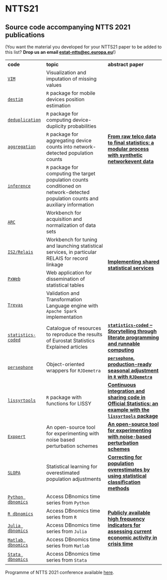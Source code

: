 NTTS21
======

Source code accompanying NTTS 2021 publications
---

(You want the material you developed for your NTTS21 paper to be added to this list? **Drop us an email [estat-ntts@ec.europa.eu](mailto:estat-ntts@ec.europa.eu)**!)

<table align="center">
<tr> <th align="left" valign="middle">code</th> 
     <th align="left" valign="middle">topic</th> 
     <th align="left" valign="middle">abstract paper</th> 
</tr> 
<!-- VIM -->
<tr> <td align="left" valign="middle" >
     <a href="https://github.com/statistikat/VIM"><code>VIM</code></a> </td>
     <td align="left" valign="middle">Visualization and imputation of missing values</td> 
     <td align="left" valign="middle">
     <strong><a href=""></a></strong> </td>     
</tr> 
<!-- destim / deduplication / aggregation / inference -->
<tr> <td align="left" valign="middle"><a href="https://github.com/MobilePhoneESSnetBigData/destim"><code>destim</code></a> </td>
      <td align="left" valign="middle"><code>R</code> package for mobile devices position estimation</td> 
      <td align="left" valign="middle" rowspan="4"><strong><a href="https://coms.events/NTTS2021/data/x_abstracts/x_abstract_53.pdf">From raw telco data to final statistics: a modular process with synthetic networkevent data</a></strong> </td>     
</tr> 
<tr> <td align="left" valign="middle"><a href="https://github.com/MobilePhoneESSnetBigData/deduplication"><code>deduplication</code></a> </td>
      <td align="left" valign="middle"><code>R</code> package for computing  device-duplicity  probabilities</td> 
</tr> 
<tr> <td align="left" valign="middle"><a href="https://github.com/MobilePhoneESSnetBigData/aggregation"><code>aggregation</code></a> </td>
      <td align="left" valign="middle"><code>R</code> package for aggregating device counts into network-detected population counts</td> 
</tr> 
<tr> <td align="left" valign="middle"><a href="https://github.com/MobilePhoneESSnetBigData/inference"><code>inference</code></a> </td>
      <td align="left" valign="middle"><code>R</code> package for computing  the  target  population  counts  conditioned  on  network-detected  population  counts  and  auxiliary  information</td> 
</tr> 
<!-- ARC / is2 / PxWeb / Trevas -->
<tr> <td align="left" valign="middle"><a href="https://github.com/InseeFr/ARC"><code>ARC</code></a> </td>
      <td align="left" valign="middle">Workbench for acquisition and normalization of data sets</td> 
      <td align="left" valign="middle" rowspan="4"><strong><a href="https://coms.events/NTTS2021/data/x_abstracts/x_abstract_148.docx">Implementing shared statistical services</a></strong> </td>     
</tr> 
<tr> <td align="left" valign="middle"><a href="https://github.com/mecdcme/is2"><code>IS2/Relais</code></a> </td>
      <td align="left" valign="middle">Workbench for tuning and launching statistical services, in particular RELAIS for record linkage</td> 
</tr> 
<tr> <td align="left" valign="middle"><a href="https://github.com/statisticssweden/PxWeb"><code>PxWeb</code></a> </td>
      <td align="left" valign="middle">Web application for dissemination of statistical tables</td> 
</tr> 
<tr> <td align="left" valign="middle"><a href="https://github.com/InseeFr/Trevas"><code>Trevas</code></a> </td>
      <td align="left" valign="middle">Validation and Transformation Language engine with <code>Apache Spark</code> implementation</td> 
</tr> 
<!-- statistics-coded -->
<tr> <td align="left" valign="middle"><a href="https://github.com/eurostat/statistics-coded"><code>statistics-coded</code></a> </td>
      <td align="left" valign="middle">Catalogue of resources to reproduce the results of Eurostat Statistics Explained articles </td> 
      <td align="left" valign="middle"><strong><a href="https://coms.events/NTTS2021/data/x_abstracts/x_abstract_40.pdf"><code>statistics-coded</code> – Storytelling through literate programming and runnable computing</a></strong> </td>     
</tr> 
<!-- persephone -->
<tr> <td align="left" valign="middle"><a href="https://github.com/statistikat/persephone"><code>persephone</code></a> </td>
      <td align="left" valign="middle">Object-oriented wrappers for <code>RJDemetra</code> </td> 
      <td align="left" valign="middle"><strong><a href="https://coms.events/NTTS2021/data/x_abstracts/x_abstract_12.pdf"><code>persephone</code>, production-ready seasonal adjustment in <code>R</code> with <code>RJDemetra</code></a></strong> </td>     
</tr>
<!-- lissyrtools -->
<tr> <td align="left" valign="middle"><a href="https://github.com/JosepER/lissyrtools"><code>lissyrtools</code></a> </td>
      <td align="left" valign="middle"><code>R</code> package with functions for LISSY</td> 
      <td align="left" valign="middle"><strong><a href="https://coms.events/NTTS2021/data/x_abstracts/x_abstract_25.docx">Continuous integration and sharing code in Official Statistics: an example with the <code>lissyrtools</code> package</a></strong> </td>     
</tr> 
<!-- Exppert -->
<tr> <td align="left" valign="middle"><a href="https://github.com/marcoStocchi/NTTS_Exppert"><code>Exppert</code></a> </td>
      <td align="left" valign="middle">An open-source tool for experimenting with noise based perturbation schemes</td> 
      <td align="left" valign="middle"><strong><a href="https://coms.events/NTTS2021/data/x_abstracts/x_abstract_105.pdf">An open-source tool for experimenting with noise-based perturbation schemes</strong> </td>     
</tr> 
<!-- Exppert -->
<tr> <td align="left" valign="middle"><a href="https://github.com/violetacln/SLOPA"><code>SLOPA</code></a> </td>
      <td align="left" valign="middle">Statistical learning for overestimated population adjustments</td> 
      <td align="left" valign="middle"><strong><a href="https://coms.events/NTTS2021/data/x_abstracts/x_abstract_98.docx">Correcting for population overestimates by using statistical classification methods</strong> </td>     
</tr>     
<!-- dbnomics R / Python -->
<tr> <td align="left" valign="middle"><a href="https://git.nomics.world/dbnomics/dbnomics-python-client"><code>Python dbnomics</code></a> </td>
      <td align="left" valign="middle">Access DBnomics time series from <code>Python</code></td> 
      <td align="left" valign="middle" rowspan="5"><strong><a href="https://coms.events/NTTS2021/data/x_abstracts/x_abstract_163.pdf">Publicly available high frequency indicators for assessing current economic activity in crisis time</a></strong> </td>     
</tr> 
<tr> <td align="left" valign="middle"><a href="https://git.nomics.world/dbnomics/rdbnomicsn"><code>R dbnomics</code></a> </td>
      <td align="left" valign="middle">Access DBnomics time series from <code>R</code></td> 
</tr> 
<tr> <td align="left" valign="middle"><a href="https://github.com/s915/DBnomics.jl"><code>Julia dbnomics</code></a> </td>
      <td align="left" valign="middle">Access DBnomics time series from <code>Julia</code></td> 
</tr> 
<tr> <td align="left" valign="middle"><a href="https://git.dynare.org/dbnomics/mdbnomics"><code>Matlab dbnomics</code></a> </td>
      <td align="left" valign="middle">Access DBnomics time series from <code>Matlab</code></td> 
</tr> 
<tr> <td align="left" valign="middle"><a href="https://github.com/dbnomics-stata/dbnomics"><code>Stata dbnomics</code></a> </td>
      <td align="left" valign="middle">Access DBnomics time series from <code>Stata</code></td> 
</tr> 
<!-- INSERT YOUR OWN REPO -->
<!-- <tr> <td align="left" valign="middle"><a href="LINK_TO_THE_REPO"><code>NAME_OF_THE_REPO</code></a> </td>
      <td align="left" valign="middle">DESCRIPTION_OF_THE_REPO</td> 
      <td align="left" valign="middle"><strong><a href="LINK_TO_THE_ARTICLE">TITLE_OF_THE_ARTICLE</a></strong> </td>     
</tr>  -->
</table>  

Programme of NTTS 2021 conference available [here](https://coms.events/NTTS2021/en/).
